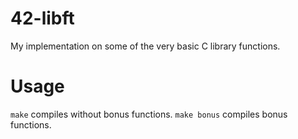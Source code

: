 # 42-libft
My implementation on some of the very basic C library functions.
# Usage
`make` compiles without bonus functions.
`make bonus` compiles bonus functions.
